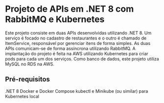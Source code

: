 # Projeto de APIs em .NET 8 com RabbitMQ e Kubernetes
Este projeto consiste em duas APIs desenvolvidas utilizando .NET 8. 
Um serviço é focado no cadastro de restaurantes e o outro é chamado de ItemService, responsável por gerenciar itens de forma simples.
As duas APIs comunicam-se de forma assíncrona utilizando RabbitMQ. A implantação do projeto é feita na AWS utilizando Kubernetes para criar pods para cada um dos serviços.
Como banco de dados, este projeto utiliza MySQL no RDS na AWS.

## Pré-requisitos
.NET 8
Docker e Docker Compose
kubectl e Minikube (ou similar) para Kubernetes local
